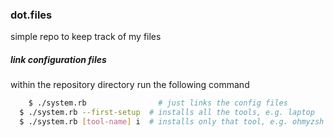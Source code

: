 ### dot.files
simple repo to keep track of my files

##### link configuration files
within the repository directory run the following command
```bash
	$ ./system.rb                # just links the config files
  $ ./system.rb --first-setup  # installs all the tools, e.g. laptop
  $ ./system.rb [tool-name] i  # installs only that tool, e.g. ohmyzsh
```

